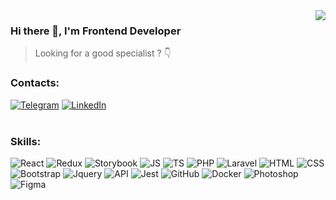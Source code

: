 <img align="right" src="https://github-readme-stats.vercel.app/api?username=vasyok28&count_private=true&show_icons=true&theme=dracula&hide_border=true" />

### Hi there 👋, I'm Frontend Developer

> Looking for a good specialist ? 👇
### Contacts:
[![Telegram](https://img.shields.io/badge/-telegram-0273B2?style=for-the-badge&logo=telegram)](https://t.me/vasyok28)
[![LinkedIn](https://img.shields.io/badge/-linkedin-0273B2?style=for-the-badge&logo=linkedin)](https://www.linkedin.com/in/vasyok28/)
<br>
<br>
### Skills:
<div align="left">
<img alt="React" src="https://img.shields.io/badge/-react-282a36?style=for-the-badge&amp;logo=react"/>
<img alt="Redux" src="https://img.shields.io/badge/-redux-282a36?style=for-the-badge&amp;logo=redux&amp;logoColor=6F3FB3"/>
<img alt="Storybook" src="https://img.shields.io/badge/-Storybook-282a36?style=for-the-badge&amp;logo=Storybook"/>
<img alt="JS" src="https://img.shields.io/badge/-javascript-282a36?style=for-the-badge&amp;logo=javascript&amp;logoColor=F7DF1E"/>
<img alt="TS" src="https://img.shields.io/badge/-typescript-282a36?style=for-the-badge&amp;logo=typescript&amp;logoColor=3178C6"/>
<img alt="PHP" src="https://img.shields.io/badge/-PHP-282a36?style=for-the-badge&amp;logo=php"/>
<img alt="Laravel" src="https://img.shields.io/badge/-laravel-282a36?style=for-the-badge&amp;logo=laravel"/>
<img alt="HTML" src="https://img.shields.io/badge/-html5-282a36?style=for-the-badge&amp;logo=html5"/>
<img alt="CSS" src="https://img.shields.io/badge/-css3_/_scss_/_sass_/_BEM-282a36?style=for-the-badge&amp;logo=css3&amp;logoColor=3296D0"/>
<img alt="Bootstrap" src="https://img.shields.io/badge/-bootstrap&nbsp;/&nbsp;material_ui-282a36?style=for-the-badge&amp;logo=bootstrap&amp;logoColor=7952B3"/>
<img alt="Jquery" src="https://img.shields.io/badge/-jquery-282a36?style=for-the-badge&amp;logo=jquery&amp;logoColor=0769AD"/>
<img alt="API" src="https://img.shields.io/badge/-rest_api-282a36?style=for-the-badge&amp;logo=fastapi&amp;logoColor=#009688"/>
<img alt="Jest" src="https://img.shields.io/badge/-jest&nbsp;/&nbsp;Unit&nbsp;Test-282a36?style=for-the-badge&amp;logo=jest"/>
<img alt="GitHub" src="https://img.shields.io/badge/-git&nbsp;/&nbsp;github-282a36?style=for-the-badge&amp;logo=github"/>
<img alt="Docker" src="https://img.shields.io/badge/-docker-282a36?style=for-the-badge&amp;logo=docker&amp;logoColor=2496ED"/>
<img alt="Photoshop" src="https://img.shields.io/badge/-photoshop-282a36?style=for-the-badge&amp;logo=adobe-photoshop&amp;logoColor=31A8FF"/>
<img alt="Figma" src="https://img.shields.io/badge/-figma-282a36?style=for-the-badge&amp;logo=figma&amp;logoColor=31A8FF"/>
</div>
